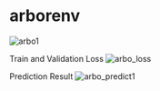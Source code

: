 # arborenv

![arbo1](https://github.com/user-attachments/assets/3fe1427e-1ce1-4da6-9a9a-1dee49c94306)

Train and Validation Loss
![arbo_loss](https://github.com/user-attachments/assets/f58ada13-c2a0-4d2b-afa7-c481fd99ca5d)

Prediction Result
![arbo_predict1](https://github.com/user-attachments/assets/3ebe9dbf-8636-4c55-900c-f680d0d63291)
